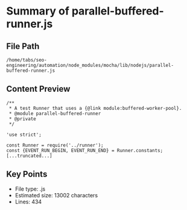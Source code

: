 # Summary of parallel-buffered-runner.js
  
## File Path
`/home/tabs/seo-engineering/automation/node_modules/mocha/lib/nodejs/parallel-buffered-runner.js`

## Content Preview
```
/**
 * A test Runner that uses a {@link module:buffered-worker-pool}.
 * @module parallel-buffered-runner
 * @private
 */

'use strict';

const Runner = require('../runner');
const {EVENT_RUN_BEGIN, EVENT_RUN_END} = Runner.constants;
[...truncated...]
```

## Key Points
- File type: .js
- Estimated size: 13002 characters
- Lines: 434

